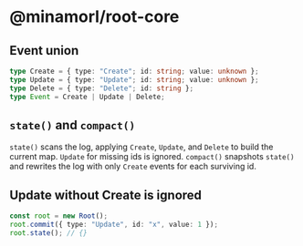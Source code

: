 # @minamorl/root-core

## Event union
```ts
type Create = { type: "Create"; id: string; value: unknown };
type Update = { type: "Update"; id: string; value: unknown };
type Delete = { type: "Delete"; id: string };
type Event = Create | Update | Delete;
```

## `state()` and `compact()`
`state()` scans the log, applying `Create`, `Update`, and `Delete` to build the current map. `Update` for missing ids is ignored. `compact()` snapshots `state()` and rewrites the log with only `Create` events for each surviving id.

## Update without Create is ignored
```ts
const root = new Root();
root.commit({ type: "Update", id: "x", value: 1 });
root.state(); // {}
```
